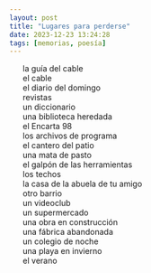 ```yaml
---
layout: post
title: "Lugares para perderse"
date: 2023-12-23 13:24:28
tags: [memorias, poesía]
---
```


<style type="text/css">  ul { list-style-type: none; } </style>

-   la guía del cable
-   el cable
-   el diario del domingo
-   revistas
-   un diccionario
-   una biblioteca heredada
-   el Encarta 98
-   los archivos de programa
-   el cantero del patio
-   una mata de pasto
-   el galpón de las herramientas
-   los techos
-   la casa de la abuela de tu amigo
-   otro barrio
-   un videoclub
-   un supermercado
-   una obra en construcción
-   una fábrica abandonada
-   un colegio de noche
-   una playa en invierno
-   el verano

<br/>